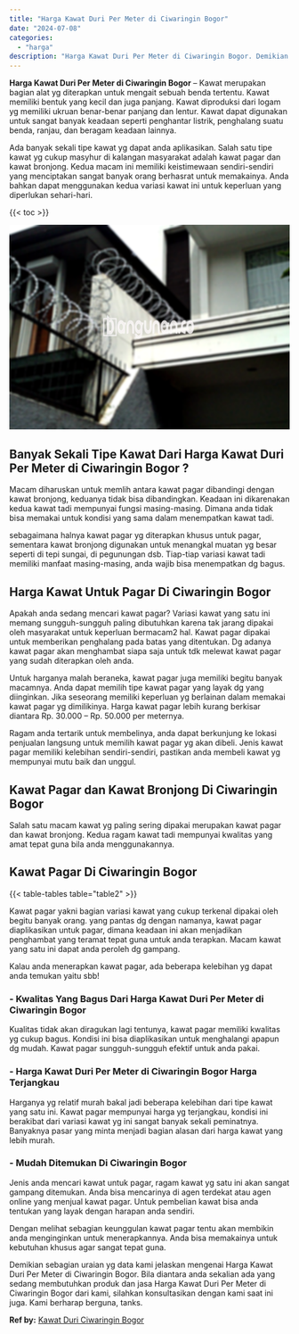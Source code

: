 ```yaml
---
title: "Harga Kawat Duri Per Meter di Ciwaringin Bogor"
date: "2024-07-08"
categories: 
  - "harga"
description: "Harga Kawat Duri Per Meter di Ciwaringin Bogor. Demikian sebagian uraian yg data kami jelaskan mengenai Harga Kawat Duri Per Meter di Ciwaringin Bogor. Bila..."
---
```


**Harga Kawat Duri Per Meter di Ciwaringin Bogor** – Kawat merupakan bagian alat yg diterapkan untuk mengait sebuah benda tertentu. Kawat memiliki bentuk yang kecil dan juga panjang. Kawat diproduksi dari logam yg memiliki ukruan benar-benar panjang dan lentur. Kawat dapat digunakan untuk sangat banyak keadaan seperti penghantar listrik, penghalang suatu benda, ranjau, dan beragam keadaan lainnya.

Ada banyak sekali tipe kawat yg dapat anda aplikasikan. Salah satu tipe kawat yg cukup masyhur di kalangan masyarakat adalah kawat pagar dan kawat bronjong. Kedua macam ini memiliki keistimewaan sendiri-sendiri yang menciptakan sangat banyak orang berhasrat untuk memakainya. Anda bahkan dapat menggunakan kedua variasi kawat ini untuk keperluan yang diperlukan sehari-hari.

{{< toc >}}

![Harga Kawat Duri Per Meter di Ciwaringin Bogor](/images/jual-kawat-murah29.png)

## Banyak Sekali Tipe Kawat Dari Harga Kawat Duri Per Meter di Ciwaringin Bogor ?

Macam diharuskan untuk memlih antara kawat pagar dibandingi dengan kawat bronjong, keduanya tidak bisa dibandingkan. Keadaan ini dikarenakan kedua kawat tadi mempunyai fungsi masing-masing. Dimana anda tidak bisa memakai untuk kondisi yang sama dalam menempatkan kawat tadi.

sebagaimana halnya kawat pagar yg diterapkan khusus untuk pagar, sementara kawat bronjong digunakan untuk menangkal muatan yg besar seperti di tepi sungai, di pegunungan dsb. Tiap-tiap variasi kawat tadi memiliki manfaat masing-masing, anda wajib bisa menempatkan dg bagus.

## Harga Kawat Untuk Pagar Di Ciwaringin Bogor

Apakah anda sedang mencari kawat pagar? Variasi kawat yang satu ini memang sungguh-sungguh paling dibutuhkan karena tak jarang dipakai oleh masyarakat untuk keperluan bermacam2 hal. Kawat pagar dipakai untuk memberikan penghalang pada batas yang ditentukan. Dg adanya kawat pagar akan menghambat siapa saja untuk tdk melewat kawat pagar yang sudah diterapkan oleh anda.

Untuk harganya malah beraneka, kawat pagar juga memiliki begitu banyak macamnya. Anda dapat memilih tipe kawat pagar yang layak dg yang diinginkan. Jika seseorang memiliki keperluan yg berlainan dalam memakai kawat pagar yg dimilikinya. Harga kawat pagar lebih kurang berkisar diantara Rp. 30.000 – Rp. 50.000 per meternya.

Ragam anda tertarik untuk membelinya, anda dapat berkunjung ke lokasi penjualan langsung untuk memilih kawat pagar yg akan dibeli. Jenis kawat pagar memiliki kelebihan sendiri-sendiri, pastikan anda membeli kawat yg mempunyai mutu baik dan unggul.

## Kawat Pagar dan Kawat Bronjong Di Ciwaringin Bogor

Salah satu macam kawat yg paling sering dipakai merupakan kawat pagar dan kawat bronjong. Kedua ragam kawat tadi mempunyai kwalitas yang amat tepat guna bila anda menggunakannya.

## Kawat Pagar Di Ciwaringin Bogor

{{< table-tables table="table2" >}}

Kawat pagar yakni bagian variasi kawat yang cukup terkenal dipakai oleh begitu banyak orang. yang pantas dg dengan namanya, kawat pagar diaplikasikan untuk pagar, dimana keadaan ini akan menjadikan penghambat yang teramat tepat guna untuk anda terapkan. Macam kawat yang satu ini dapat anda peroleh dg gampang.

Kalau anda menerapkan kawat pagar, ada beberapa kelebihan yg dapat anda temukan yaitu sbb!

### \- Kwalitas Yang Bagus Dari Harga Kawat Duri Per Meter di Ciwaringin Bogor

Kualitas tidak akan diragukan lagi tentunya, kawat pagar memiliki kwalitas yg cukup bagus. Kondisi ini bisa diaplikasikan untuk menghalangi apapun dg mudah. Kawat pagar sungguh-sungguh efektif untuk anda pakai.

### \- Harga Kawat Duri Per Meter di Ciwaringin Bogor Harga Terjangkau

Harganya yg relatif murah bakal jadi beberapa kelebihan dari tipe kawat yang satu ini. Kawat pagar mempunyai harga yg terjangkau, kondisi ini berakibat dari variasi kawat yg ini sangat banyak sekali peminatnya. Banyaknya pasar yang minta menjadi bagian alasan dari harga kawat yang lebih murah.

### \- Mudah Ditemukan Di Ciwaringin Bogor

Jenis anda mencari kawat untuk pagar, ragam kawat yg satu ini akan sangat gampang ditemukan. Anda bisa mencarinya di agen terdekat atau agen online yang menjual kawat pagar. Untuk pembelian kawat bisa anda tentukan yang layak dengan harapan anda sendiri.

Dengan melihat sebagian keunggulan kawat pagar tentu akan membikin anda menginginkan untuk menerapkannya. Anda bisa memakainya untuk kebutuhan khusus agar sangat tepat guna.

Demikian sebagian uraian yg data kami jelaskan mengenai Harga Kawat Duri Per Meter di Ciwaringin Bogor. Bila diantara anda sekalian ada yang sedang membutuhkan produk dan jasa Harga Kawat Duri Per Meter di Ciwaringin Bogor dari kami, silahkan konsultasikan dengan kami saat ini juga. Kami berharap berguna, tanks.

**Ref by:** [Kawat Duri Ciwaringin Bogor](https://id.wikipedia.org/wiki/Kawat)
